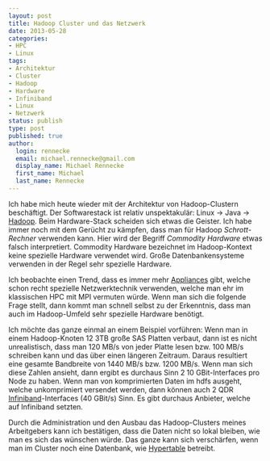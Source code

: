 ```yaml
---
layout: post
title: Hadoop Cluster und das Netzwerk
date: 2013-05-28
categories:
- HPC
- Linux
tags:
- Architektur
- Cluster
- Hadoop
- Hardware
- Infiniband
- Linux
- Netzwerk
status: publish
type: post
published: true
author:
  login: rennecke
  email: michael.rennecke@gmail.com
  display_name: Michael Rennecke
  first_name: Michael
  last_name: Rennecke
---
```


Ich habe mich heute wieder mit der Architektur von Hadoop-Clustern beschäftigt. Der Softwarestack ist relativ unspektakulär: Linux -> Java -> [Hadoop].
Beim Hardware-Stack scheiden sich etwas die Geister. Ich habe immer noch mit dem Gerücht zu kämpfen, dass man für Hadoop _Schrott-Rechner_ 
verwenden kann. Hier wird der Begriff _Commodity Hardware_ etwas falsch interpretiert. Commodity Hardware bezeichnet im
Hadoop-Kontext keine spezielle Hardware verwendet wird. Große Datenbankensysteme verwenden in der Regel sehr spezielle Hardware.


Ich beobachte einen Trend, dass es immer mehr [Appliances] gibt, welche schon recht spezielle Netzwerktechnik verwenden,
welche man ehr im klassischen HPC mit MPI vermuten würde. Wenn man sich die folgende Frage stellt, dann kommt man schnell
selbst zu der Erkenntnis, dass man auch im Hadoop-Umfeld sehr spezielle Hardware benötigt.


Ich möchte das ganze einmal an einem Beispiel vorführen: Wenn man in einem Hadoop-Knoten 12 3TB große SAS Platten verbaut,
dann ist es nicht unrealistisch, dass man 120 MB/s von jeder Platte lesen bzw. 100 MB/s schreiben kann und das über einen
längeren Zeitraum. Daraus resultiert eine gesamte Bandbreite von 1440 MB/s bzw. 1200 MB/s. Wenn man sich diese Zahlen ansieht,
dann ergibt es durchaus Sinn 2 10 GBit-Interfaces pro Node zu haben. Wenn man von komprimierten Daten im hdfs ausgeht,
welche unkomprimiert versendet werden, dann können auch 2 QDR [Infiniband]-Interfaces (40 GBit/s) Sinn. Es gibt durchaus Anbieter, 
welche auf Infiniband setzten.


Durch die Administration und den Ausbau das Hadoop-Clusters meines Arbeitgebers kann ich bestätigen, dass die Daten nicht so lokal
bleiben, wie man es sich das wünschen würde. Das ganze kann sich verschärfen, wenn man im
Cluster noch eine Datenbank, wie [Hypertable] betreibt.

[Hypertable]: http://hypertable.com/
[Appliances]: http://de.wikipedia.org/wiki/Appliance
[Hadoop]: http://hadoop.apache.org/
[Infiniband]: http://de.wikipedia.org/wiki/InfiniBand
